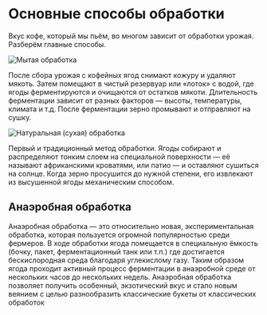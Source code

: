 # Основные способы обработки
Вкус кофе, который мы пьём, во многом зависит от обработки урожая. Разберём главные способы.

![Мытая обработка](http://gloomyai.ru:8081/images/WashedTreatment.jpg)

После сбора урожая с кофейных ягод снимают кожуру и удаляют мякоть. Затем помещают в чистый резервуар или «лоток» с водой, где ягоды ферментируются и очищаются от остатков мякоти. Длительность ферментации зависит от разных факторов — высоты, температуры, климата и т.д. После ферментации зерно промывают и отправляют на сушку.

![Натуральная (сухая) обработка](http://gloomyai.ru:8081/images/NaturalTreatment.jpg)

Первый и традиционный метод обработки. Ягоды собирают и распределяют тонким слоем на специальной поверхности — её называют африканскими кроватями, или патио — и оставляют сушиться на солнце. Когда зерно просушится до нужной степени, его извлекают из высушенной ягоды механическим способом.

## Анаэробная обработка

Анаэробная обработка — это относительно новая, экспериментальная обработка, которая пользуется огромной популярностью среди фермеров.
В ходе обработки ягода помещается в специальную ёмкость (бочку, пакет, ферментационный танк или т.п.) где достигается бескислородная среда благодаря углекислому газу. Таким образом ягода проходит активный процесс ферментации в анаэробной среде от нескольких часов до нескольких недель.
Анаэробная обработка позволяет получить особенный, экзотический вкус и стало новым веянием с целью разнообразить классические букеты от классических обработок